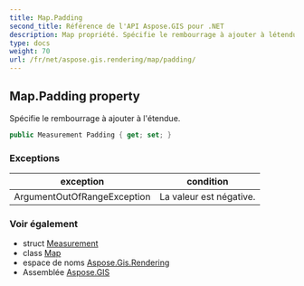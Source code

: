 ```yaml
---
title: Map.Padding
second_title: Référence de l'API Aspose.GIS pour .NET
description: Map propriété. Spécifie le rembourrage à ajouter à létendue.
type: docs
weight: 70
url: /fr/net/aspose.gis.rendering/map/padding/
---
```

## Map.Padding property

Spécifie le rembourrage à ajouter à l'étendue.

```csharp
public Measurement Padding { get; set; }
```

### Exceptions

| exception | condition |
| --- | --- |
| ArgumentOutOfRangeException | La valeur est négative. |

### Voir également

* struct [Measurement](../../measurement/)
* class [Map](../)
* espace de noms [Aspose.Gis.Rendering](../../map/)
* Assemblée [Aspose.GIS](../../../)


